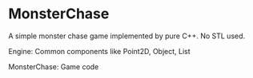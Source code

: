 # MonsterChase

A simple monster chase game implemented by pure C++. No STL used.

Engine: Common components like Point2D, Object, List

MonsterChase: Game code
